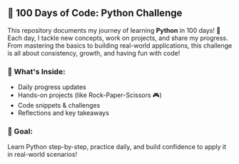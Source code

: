 ## 💯 100 Days of Code: Python Challenge    

This repository documents my journey of learning **Python** in 100 days! 🚀 Each day, I tackle new concepts, work on projects, and share my progress. From mastering the basics to building real-world applications, this challenge is all about consistency, growth, and having fun with code!  

### 🌟 What's Inside:  
- Daily progress updates  
- Hands-on projects (like Rock-Paper-Scissors 🎮)  
- Code snippets & challenges  
- Reflections and key takeaways  

### 📅 Goal:  
Learn Python step-by-step, practice daily, and build confidence to apply it in real-world scenarios!  
